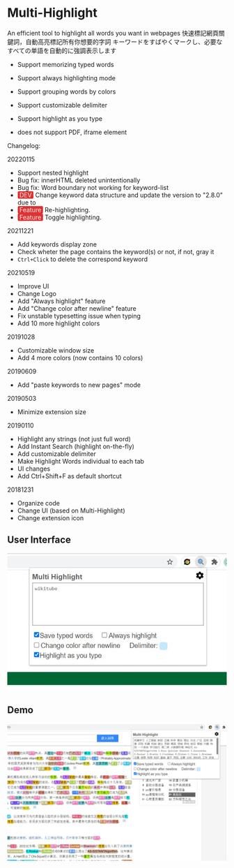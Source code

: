 # Multi-Highlight


An efficient tool to highlight all words you want in webpages
快速標記網頁關鍵詞，自動高亮標記所有你想要的字詞
キーワードをすばやくマークし、必要なすべての単語を自動的に強調表示します

* Support memorizing typed words
* Support always highlighting mode
* Support grouping words by colors
* Support customizable delimiter
* Support highlight as you type

* does not support PDF, iframe element


Changelog:

20220115
* Support nested highlight
* Bug fix: innerHTML deleted unintentionally
* Bug fix: Word boundary not working for keyword-list
* <tag>DEV</tag> Change keyword data structure and update the version to "2.8.0" due to 
* <tag>Feature</tag> Re-highlighting.
* <tag>Feature</tag> Toggle highlighting.


20211221
* Add keywords display zone
* Check wheter the page contains the keyword(s) or not, if not, gray it
* `Ctrl+Click` to delete the correspond keyword

20210519
* Improve UI
* Change Logo
* Add "Always highlight" feature
* Add "Change color after newline" feature
* Fix unstable typesetting issue when typing
* Add 10 more highlight colors

20191028
* Customizable window size
* Add 4 more colors (now contains 10 colors)

20190609
* Add "paste keywords to new pages" mode

20190503
* Minimize extension size

20190110
* Highlight any strings (not just full word)
* Add Instant Search (highlight on-the-fly)
* Add customizable delimiter
* Make Highlight Words individual to each tab
* UI changes
* Add Ctrl+Shift+F as default shortcut

20181231
* Organize code
* Change UI (based on Multi-Highlight)
* Change extension icon





## User Interface  
![UI1](./src/img/20210519_screenshot1.jpg)  

## Demo  
![demo1](./src/img/20210519_screenshot3.jpg)  


<style>
tag{
	color: #eee;
	background-color: #d33;
	padding: 0 .3em;
	border-radius: .2em;
}
</style>
